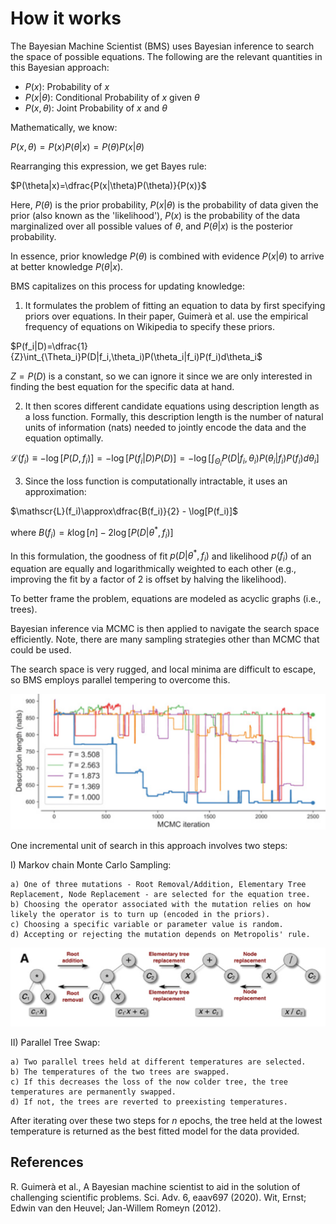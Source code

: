 # How it works

The Bayesian Machine Scientist (BMS) uses Bayesian inference to search the space of possible equations. The following are the relevant quantities in this Bayesian approach:

- $P(x):$ Probability of $x$
- $P(x|\theta)$: Conditional Probability of $x$ given $\theta$
- $P(x,\theta)$: Joint Probability of $x$ and $\theta$

Mathematically, we know:

$P(x,\theta)=P(x)P(\theta|x)=P(\theta)P(x|\theta)$

Rearranging this expression, we get Bayes rule:

$P(\theta|x)=\dfrac{P(x|\theta)P(\theta)}{P(x)}$

Here, $P(\theta)$ is the prior probability, $P(x|\theta)$ is the probability of data given the prior (also known as the 'likelihood'), $P(x)$ is the probability of the data marginalized over all possible values of $\theta$, and $P(\theta|x)$ is the posterior probability. 

In essence, prior knowledge $P(\theta)$ is combined with evidence $P(x|\theta)$ to arrive at better knowledge $P(\theta|x)$. 

BMS capitalizes on this process for updating knowledge:

1) It formulates the problem of fitting an equation to data by first specifying priors over equations. In their paper, Guimerà et al. use the empirical frequency of equations on Wikipedia to specify these priors.

$P(f_i|D)=\dfrac{1}{Z}\int_{\Theta_i}P(D|f_i,\theta_i)P(\theta_i|f_i)P(f_i)d\theta_i$

$Z=P(D)$ is a constant, so we can ignore it since we are only interested in finding the best equation for the specific data at hand.

2) It then scores different candidate equations using description length as a loss function. Formally, this description length is the number of natural units of information (nats) needed to jointly encode the data and the equation optimally.

$\mathscr{L}(f_i)\equiv-\log[P(D,f_i)]=-\log[P(f_i|D)P(D)]=-\log[\int_{\Theta_i}P(D|f_i,\theta_i)P(\theta_i|f_i)P(f_i)d\theta_i]$

3) Since the loss function is computationally intractable, it uses an approximation:

$\mathscr{L}(f_i)\approx\dfrac{B(f_i)}{2} - \log[P(f_i)]$

where $B(f_i)=k\log[n] - 2\log[P(D|\theta^*,f_i)]$

In this formulation, the goodness of fit $p(D|\theta^*,f_i)$ and likelihood $p(f_i)$ of an equation are equally and logarithmically weighted to each other (e.g., improving the fit by a factor of 2 is offset by halving the likelihood).

To better frame the problem, equations are modeled as acyclic graphs (i.e., trees).

Bayesian inference via MCMC is then applied to navigate the search space efficiently. Note, there are many sampling strategies other than MCMC that could be used.

The search space is very rugged, and local minima are difficult to escape, so BMS employs parallel tempering to overcome this.

![Parallel_Tempering](img/BMSTempering.png)

One incremental unit of search in this approach involves two steps:

I) Markov chain Monte Carlo Sampling:

    a) One of three mutations - Root Removal/Addition, Elementary Tree Replacement, Node Replacement - are selected for the equation tree.
    b) Choosing the operator associated with the mutation relies on how likely the operator is to turn up (encoded in the priors).
    c) Choosing a specific variable or parameter value is random.
    d) Accepting or rejecting the mutation depends on Metropolis' rule.
    
![Tree_Mutations](img/BMSEquationTreeOps.png)

II) Parallel Tree Swap:

    a) Two parallel trees held at different temperatures are selected.
    b) The temperatures of the two trees are swapped.
    c) If this decreases the loss of the now colder tree, the tree temperatures are permanently swapped.
    d) If not, the trees are reverted to preexisting temperatures.
    
After iterating over these two steps for $n$ epochs, the tree held at the lowest temperature is returned as the best fitted model for the data provided.

## References

R. Guimerà et al., A Bayesian machine scientist to aid in the solution of challenging scientific problems. Sci. Adv.
6, eaav697 (2020).
Wit, Ernst; Edwin van den Heuvel; Jan-Willem Romeyn (2012).
